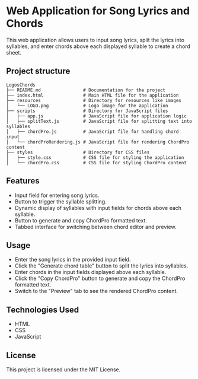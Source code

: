 # Web Application for Song Lyrics and Chords

This web application allows users to input song lyrics, split the lyrics into syllables, and enter chords above each displayed syllable to create a chord sheet.

## Project structure

```
LogosChords
├── README.md                # Documentation for the project
├── index.html               # Main HTML file for the application
├── resources                # Directory for resources like images
│   └── LOGO.png             # Logo image for the application
├── scripts                  # Directory for JavaScript files
│   ├── app.js               # JavaScript file for application logic
│   ├── splitText.js         # JavaScript file for splitting text into syllables
│   ├── chordPro.js          # JavaScript file for handling chord input
│   └── chordProRendering.js # JavaScript file for rendering ChordPro content
├── styles                   # Directory for CSS files
│   ├── style.css            # CSS file for styling the application
│   └── chordPro.css         # CSS file for styling ChordPro content
```

## Features

- Input field for entering song lyrics.
- Button to trigger the syllable splitting.
- Dynamic display of syllables with input fields for chords above each syllable.
- Button to generate and copy ChordPro formatted text.
- Tabbed interface for switching between chord editor and preview.

## Usage

- Enter the song lyrics in the provided input field.
- Click the "Generate chord table" button to split the lyrics into syllables.
- Enter chords in the input fields displayed above each syllable.
- Click the "Copy ChordPro" button to generate and copy the ChordPro formatted text.
- Switch to the "Preview" tab to see the rendered ChordPro content.

## Technologies Used

- HTML
- CSS
- JavaScript

## License

This project is licensed under the MIT License.